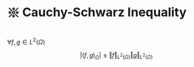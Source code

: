 # 𑗕 Cauchy-Schwarz Inequality

$\forall f,g \in L^2(\Omega)$

$$
\vert \left ( f,g\right )_{\Omega}\vert\le \Vert f\Vert_{L^2(\Omega)} \Vert g\Vert_{L^2(\Omega)}
$$
